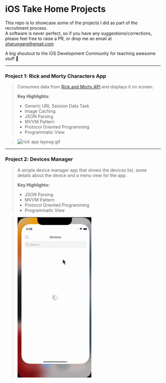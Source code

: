 # iOS Take Home Projects
This repo is to showcase some of the projects I did as part of the recruitment process.  
A software is never perfect, so if you have any suggestions/corrections,  
please feel free to raise a PR, or drop me an email at sharungarg@gmail.com

A big shoutout to the iOS Development Community for teaching awesome stuff 🎉

------
### Project 1: Rick and Morty Characters App
> Consumes data from [Rick and Morty API](https://rickandmortyapi.com/) and displays it on screen.  
>   
> **Key Highlights:**  
> - Generic URL Session Data Task
> - Image Caching
> - JSON Parsing
> - MVVM Pattern
> - Protocol Oriented Programming
> - Programmatic View

> ![rick app layoug gif](https://github.com/Sharungarg/TakeHomeProjects/blob/main/RickAndMorty/RickAndMorty.gif)
  
------
### Project 2: Devices Manager
> A simple device manager app that shows the devices list, some details about the device and a menu view for the app.
>
> **Key Highlights:**  
> - JSON Parsing
> - MVVM Pattern
> - Protocol Oriented Programming
> - Programmatic View
  
> ![device layout gif](https://github.com/Sharungarg/TakeHomeProjects/blob/main/DevicesManager/DeviceManager.gif)

